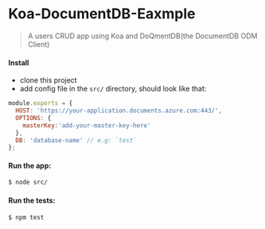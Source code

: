 # Koa-DocumentDB-Eaxmple
> A users CRUD app using Koa and DoQmentDB(the DocumentDB ODM Client)

#### Install
* clone this project
* add config file in the `src/` directory, should look like that: 
```js
module.exports = {
  HOST: 'https://your-application.documents.azure.com:443/',
  OPTIONS: {
    masterKey:'add-your-master-key-here'
  },
  DB: 'database-name' // e.g: `test`
};
```

#### Run the app:
```sh
$ node src/
```

#### Run the tests:
```sh
$ npm test
```
